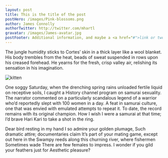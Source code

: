 ```yaml
---
layout: post
title: This is the title of the post
postHero: /images/Pink-blossoms.png
author: James Connolly
authorTwitter: http://twitter.com/mhartl
gravatar: /images/James-avatar.jpg
postFooter: Additional information, and maybe a <a href="#">link or two</a>
---
```


The jungle humidity sticks to Cortes’ skin in a thick layer like a wool blanket. His body trembles from the heat, beads of sweat suspended in rows upon his creased forehead. He yearns for the fresh, crisp valley air, relishing its sensation in his imagination.

<img class="pull-left" src="http://placekitten.com/g/400/200"
     alt="kitten">

One soggy Saturday, when the drenching spring rains unloaded fertile liquid on receptive soils, I caught a History channel program on samurai sexuality. The narrator commented on a particularly scandalous legend of a warrior who’d reportedly slept with 100 women in a day. A feat in samurai culture, one that was envied with emulated attempts to repeat it. To date, the record remains with its original champion. How I wish I were a samurai at that time; I’d brave Hari Kari to take a shot in the ring.

Dear bird resting in my hand
I so admire your golden plumage,
Such dramatic attire; documentaries claim
It’s part of your mating game, except out here in the
Swampy reeds along this churning river, where fishermen
Sometimes wade
There are few females to impress.
I wonder if you gild your feathers just for
Aesthetic pleasure?
